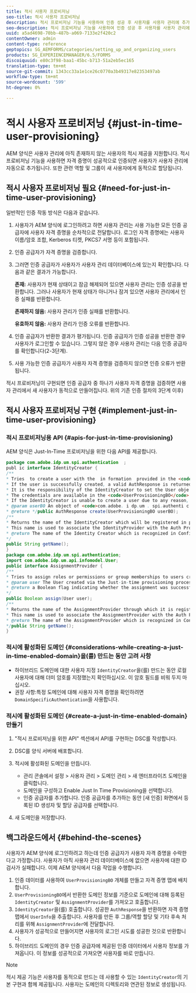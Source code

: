 ```yaml
---
title: 적시 사용자 프로비저닝
seo-title: 적시 사용자 프로비저닝
description: 적시 프로비저닝 기능을 사용하여 인증 성공 후 사용자를 사용자 관리에 추가하고 관련 역할 및 그룹을 새로운 사용자에게 동적으로 할당합니다.
seo-description: 적시 프로비저닝 기능을 사용하여 인증 성공 후 사용자를 사용자 관리에 추가하고 관련 역할 및 그룹을 새로운 사용자에게 동적으로 할당합니다.
uuid: a5ad4698-70bb-487b-a069-7133e2f420c2
contentOwner: admin
content-type: reference
geptopics: SG_AEMFORMS/categories/setting_up_and_organizing_users
products: SG_EXPERIENCEMANAGER/6.5/FORMS
discoiquuid: e80c3f98-baa1-45bc-b713-51a2eb5ec165
translation-type: tm+mt
source-git-commit: 1343cc33a1e1ce26c0770a3b49317e82353497ab
workflow-type: tm+mt
source-wordcount: '599'
ht-degree: 0%

---
```



# 적시 사용자 프로비저닝 {#just-in-time-user-provisioning}

AEM 양식은 사용자 관리에 아직 존재하지 않는 사용자의 적시 제공을 지원합니다. 적시 프로비저닝 기능을 사용하면 자격 증명이 성공적으로 인증되면 사용자가 사용자 관리에 자동으로 추가됩니다. 또한 관련 역할 및 그룹이 새 사용자에게 동적으로 할당됩니다.

## 적시 사용자 프로비저닝 필요 {#need-for-just-in-time-user-provisioning}

일반적인 인증 작동 방식은 다음과 같습니다.

1. 사용자가 AEM 양식에 로그인하려고 하면 사용자 관리는 사용 가능한 모든 인증 공급자에 사용자 자격 증명을 순차적으로 전달합니다. 로그인 자격 증명에는 사용자 이름/암호 조합, Kerberos 티켓, PKCS7 서명 등이 포함됩니다.
1. 인증 공급자가 자격 증명을 검증합니다.
1. 그러면 인증 공급자가 사용자가 사용자 관리 데이터베이스에 있는지 확인합니다. 다음과 같은 결과가 가능합니다.

   **존재:** 사용자가 현재 상태이고 잠금 해제되어 있으면 사용자 관리는 인증 성공을 반환합니다. 그러나 사용자가 현재 상태가 아니거나 잠겨 있으면 사용자 관리에서 인증 실패를 반환합니다.

   **존재하지 않음:** 사용자 관리가 인증 실패를 반환합니다.

   **유효하지 않음:** 사용자 관리가 인증 오류를 반환합니다.

1. 인증 공급자가 반환한 결과가 평가됩니다. 인증 공급자가 인증 성공을 반환한 경우 사용자가 로그인할 수 있습니다. 그렇지 않은 경우 사용자 관리는 다음 인증 공급자를 확인합니다(2-3단계).
1. 사용 가능한 인증 공급자가 사용자 자격 증명을 검증하지 않으면 인증 오류가 반환됩니다.

적시 프로비저닝이 구현되면 인증 공급자 중 하나가 사용자 자격 증명을 검증하면 사용자 관리에서 새 사용자가 동적으로 만들어집니다. 위의 기존 인증 절차의 3단계 이후)

## 적시 사용자 프로비저닝 구현 {#implement-just-in-time-user-provisioning}

### 적시 프로비저닝용 API {#apis-for-just-in-time-provisioning}

AEM 양식은 Just-In-Time 프로비저닝을 위한 다음 API를 제공합니다.

```java
package com.adobe.idp.um.spi.authentication  ;
publ ic interface IdentityCreator {
/**
* Tries  to create a user with the  in formation  provided in the <code>UserProvisioningBO</code> object.
* If the user is successfully created, a valid AuthResponse is returned along with the information using which the user was created.
* It is the responsibility of the IdentityCreator to set the User obje ct  in the cre dential map with th e  ke y  <code>UMA u thenticationUtil.authenticatedUserKey</code>
* The credentials are available in the <code>UserProvisioningBO</code> object in the 'credentials' property.
* If the IdentityCreator is unable to create a user due to any reason, it returns <code>null</code>
* @param userBO An object of <code>com.adobe. i dp.um . spi.authenti c ationUserProvisioningBO</code>
* @return */public AuthResponse create(UserProvisioningBO userBO);
/**
* Returns the name of the IdentityCreator which will be registered in preferences.
* This name is used to associate the IdentityProvider with the Auth Provider Configuration in the domain.
* @return The name of the Identity Creator which is recognized in Configuration.
*/
public String getName();
}
package com.adobe.idp.um.spi.authentication;
import com.adobe.idp.um.api.infomodel.User;
public interface AssignmentProvider {
/**
* Tries to assign roles or permissions or group memberships to users created via Just-in-time provisioning.
* @param user The User created via the Just-in-time provisioning process.
* @return a Boolean flag indicating whether the assignment was successful or not.
*/
public Boolean assign(User user);
/**
* Returns the name of the AssignmentProvider through which it is registered under preferences.
* This name is used to associate the AssignmentProvider with the Auth Provider Configuration in the domain.
* @return The name of the AssignmentProvider which is recognized in Configuration.
*/public String getName();
}
```

### 적시에 활성화된 도메인 {#considerations-while-creating-a-just-in-time-enabled-domain}을(를) 만드는 동안 고려 사항

* 하이브리드 도메인에 대한 사용자 지정 `IdentityCreator`을(를) 만드는 동안 로컬 사용자에 대해 더미 암호를 지정했는지 확인하십시오. 이 암호 필드를 비워 두지 마십시오.
* 권장 사항:특정 도메인에 대해 사용자 자격 증명을 확인하려면 `DomainSpecificAuthentication`을 사용합니다.

### 적시에 활성화된 도메인 {#create-a-just-in-time-enabled-domain} 만들기

1. &quot;적시 프로비저닝을 위한 API&quot; 섹션에서 API를 구현하는 DSC를 작성합니다.
1. DSC를 양식 서버에 배포합니다.
1. 적시에 활성화된 도메인을 만듭니다.

   * 관리 콘솔에서 설정 > 사용자 관리 > 도메인 관리 > 새 엔터프라이즈 도메인을 클릭합니다.
   * 도메인을 구성하고 Enable Just In Time Provisioning을 선택합니다.<!--Fix broken link (See Setting up and managing domains).-->
   * 인증 공급자를 추가합니다. 인증 공급자를 추가하는 동안 [새 인증] 화면에서 등록된 ID 생성자 및 할당 공급자를 선택합니다.

1. 새 도메인을 저장합니다.

## 백그라운드에서 {#behind-the-scenes}

사용자가 AEM 양식에 로그인하려고 하는데 인증 공급자가 사용자 자격 증명을 수락한다고 가정합니다. 사용자가 아직 사용자 관리 데이터베이스에 없으면 사용자에 대한 ID 검사가 실패합니다. 이제 AEM 양식에서 다음 작업을 수행합니다.

1. 인증 데이터를 사용하여 `UserProvisioningBO` 개체를 만들고 자격 증명 맵에 배치합니다.
1. `UserProvisioningBO`에서 반환한 도메인 정보를 기준으로 도메인에 대해 등록된 `IdentityCreator` 및 `AssignmentProvider`를 가져오고 호출합니다.
1. `IdentityCreator`을(를) 호출합니다. 성공한 `AuthResponse`을 반환하면 자격 증명 맵에서 `UserInfo`을 추출합니다. 사용자를 만든 후 그룹/역할 할당 및 기타 후속 처리를 위해 `AssignmentProvider`에 전달합니다.
1. 사용자가 성공적으로 만들어지면 사용자의 로그인 시도를 성공한 것으로 반환합니다.
1. 하이브리드 도메인의 경우 인증 공급자에 제공된 인증 데이터에서 사용자 정보를 가져옵니다. 이 정보를 성공적으로 가져오면 사용자를 바로 만듭니다.

>[!NOTE]
>
>적시 제공 기능은 사용자를 동적으로 만드는 데 사용할 수 있는 `IdentityCreator`의 기본 구현과 함께 제공됩니다. 사용자는 도메인의 디렉토리와 연관된 정보로 생성됩니다.

